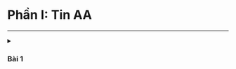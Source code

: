 # Phần I: Tin AA
---

<details>
  <summary><h3>Bài 1</h3></summary>

![](https://github.com/hthuan02/Trac-nghiem-Tin-A-B/blob/main/Tin_A/1/z6629429857916_b182fffc0f62539174b05651353a0eb2.jpg)

![](https://github.com/hthuan02/Trac-nghiem-Tin-A-B/blob/main/Tin_A/1/z6629429857828_baa3d5ec0db0133e162ebcc5e88ce9fa.jpg)

![](https://github.com/hthuan02/Trac-nghiem-Tin-A-B/blob/main/Tin_A/1/z6629429858339_c46eff2c8a96199ef94192093c5d5a10.jpg)

![](https://github.com/hthuan02/Trac-nghiem-Tin-A-B/blob/main/Tin_A/1/z6629429858059_4f905732e454228f4e355c6668ce68e2.jpg)

![](https://github.com/hthuan02/Trac-nghiem-Tin-A-B/blob/main/Tin_A/1/z6629429858719_a578da3a32837a595b0f11872c0f8a62.jpg)

![](https://github.com/hthuan02/Trac-nghiem-Tin-A-B/blob/main/Tin_A/1/z6629429859040_443ac129c219acc8095039f6843e1252.jpg)

![](https://github.com/hthuan02/Trac-nghiem-Tin-A-B/blob/main/Tin_A/1/z6629429859744_4967f9fa59184012624efbfe202c318c.jpg)

![](https://github.com/hthuan02/Trac-nghiem-Tin-A-B/blob/main/Tin_A/1/z6629429860196_68d7b72bdc149073758c28a4ae56e0af.jpg)

![](https://github.com/hthuan02/Trac-nghiem-Tin-A-B/blob/main/Tin_A/1/z6629429860445_16ecc4dab9302650b0859673c44d53bd.jpg)

![](https://github.com/hthuan02/Trac-nghiem-Tin-A-B/blob/main/Tin_A/1/z6629429860845_913ac5c88039272f874e8601efe3ea98.jpg)

![](https://github.com/hthuan02/Trac-nghiem-Tin-A-B/blob/main/Tin_A/1/z6629429860960_9d65d1068a1eb8080cec11561764ca24.jpg)

![](https://github.com/hthuan02/Trac-nghiem-Tin-A-B/blob/main/Tin_A/1/z6629429861154_38f24d93a90dd5fb4881aff7928f9768.jpg)

![](https://github.com/hthuan02/Trac-nghiem-Tin-A-B/blob/main/Tin_A/1/z6629429861492_7f75b1139d1b0be38d86440f8d03c2b8.jpg)

![](https://github.com/hthuan02/Trac-nghiem-Tin-A-B/blob/main/Tin_A/1/z6629429862663_6ece78dd527fde5c62bd3e560af29ee3.jpg)

![](https://github.com/hthuan02/Trac-nghiem-Tin-A-B/blob/main/Tin_A/1/z6629429857715_acfba4831640bc7d847f136a891cccdf.jpg)

![](https://github.com/hthuan02/Trac-nghiem-Tin-A-B/blob/main/Tin_A/1/z6629429857102_352c150f180913ce1c11ba5c53e12f20.jpg)


</details>